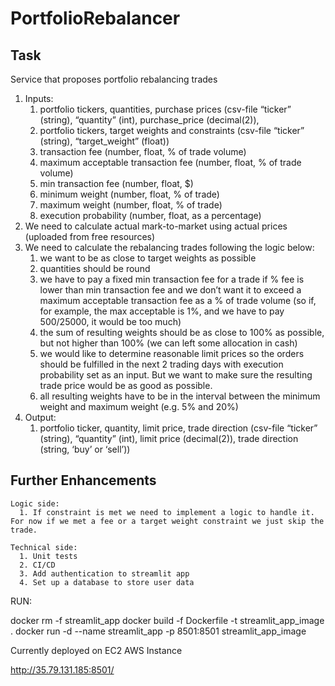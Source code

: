 # PortfolioRebalancer


## Task


Service that proposes portfolio rebalancing trades
1. Inputs:
    1. portfolio tickers, quantities, purchase prices (csv-file “ticker” (string), “quantity” (int), purchase_price (decimal(2)),
    2. portfolio tickers, target weights and constraints (csv-file “ticker” (string), “target_weight” (float))
    3. transaction fee (number, float, % of trade volume)
    4. maximum acceptable transaction fee (number, float, % of trade volume)
    5. min transaction fee (number, float, $)
    6. minimum weight (number, float, % of trade)
    7. maximum weight (number, float, % of trade)
    8. execution probability (number, float, as a percentage)
2. We need to calculate actual mark-to-market using actual prices (uploaded from free resources)
3. We need to calculate the rebalancing trades following the logic below:
    1. we want to be as close to target weights as possible
    2. quantities should be round
    3. we have to pay a fixed min transaction fee for a trade if % fee is lower than min transaction fee and we don’t want it to exceed a maximum acceptable transaction fee as a % of trade volume (so if, for example, the max acceptable is 1%, and we have to pay $500/$25000, it would be too much)
    4. the sum of resulting weights should be as close to 100% as possible, but not higher than 100% (we can left some allocation in cash)
    5. we would like to determine reasonable limit prices so the orders should be fulfilled in the next 2 trading days with execution probability set as an input. But we want to make sure the resulting trade price would be as good as possible.
    6. all resulting weights have to be in the interval between the minimum weight and maximum weight (e.g. 5% and 20%)
4. Output:
    1. portfolio ticker, quantity, limit price, trade direction (csv-file “ticker” (string), “quantity” (int), limit price (decimal(2)), trade direction (string, ‘buy’ or ‘sell’))


## Further Enhancements

    Logic side:
      1. If constraint is met we need to implement a logic to handle it. For now if we met a fee or a target weight constraint we just skip the trade.
   
    Technical side:
      1. Unit tests
      2. CI/CD 
      3. Add authentication to streamlit app
      4. Set up a database to store user data
      

RUN:

docker rm -f streamlit_app
docker build -f Dockerfile -t streamlit_app_image .
docker run -d --name streamlit_app -p 8501:8501 streamlit_app_image

Currently deployed on EC2 AWS Instance

http://35.79.131.185:8501/
